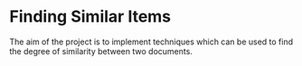 Finding Similar Items
=====================

The aim of the project is to implement techniques
which can be used to find the degree of similarity
between two documents.
